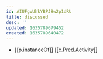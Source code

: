 ```yaml
---
id: AIUFgvUhkYBPJ8w2p1dRU
title: discussed
desc: ''
updated: 1635789679452
created: 1635789640472
---
```




- [[p.instanceOf]] [[c.Pred.Activity]]
